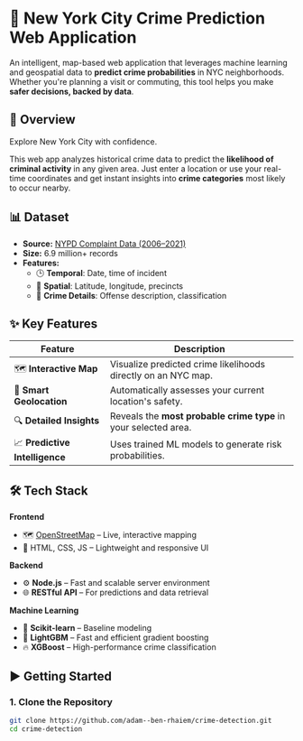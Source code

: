 # 🚨 New York City Crime Prediction Web Application 
An intelligent, map-based web application that leverages machine learning and geospatial data to **predict crime probabilities** in NYC neighborhoods. Whether you're planning a visit or commuting, this tool helps you make **safer decisions, backed by data**.

## 🌆 Overview
Explore New York City with confidence.

This web app analyzes historical crime data to predict the **likelihood of criminal activity** in any given area. Just enter a location  or use your real-time coordinates  and get instant insights into **crime categories** most likely to occur nearby.

## 📊 Dataset  
- **Source:** [NYPD Complaint Data (2006–2021)](https://opendata.cityofnewyork.us/)
- **Size:** 6.9 million+ records
- **Features:**
  - 🕒 **Temporal**: Date, time of incident  
  - 📍 **Spatial**: Latitude, longitude, precincts  
  - 🧾 **Crime Details**: Offense description, classification
    
## ✨ Key Features

| Feature                | Description |
|------------------------|-------------|
| 🗺️ **Interactive Map** | Visualize predicted crime likelihoods directly on an NYC map. |
| 📍 **Smart Geolocation** | Automatically assesses your current location's safety. |
| 🔍 **Detailed Insights** | Reveals the **most probable crime type** in your selected area. |
| 📈 **Predictive Intelligence** | Uses trained ML models to generate risk probabilities. |

## 🛠️ Tech Stack

**Frontend**  
- 🗺️ [OpenStreetMap](https://www.openstreetmap.org/) – Live, interactive mapping  
- 🧪 HTML, CSS, JS – Lightweight and responsive UI

**Backend**  
- ⚙️ **Node.js** – Fast and scalable server environment  
- 🌐 **RESTful API** – For predictions and data retrieval

**Machine Learning**  
- 🧠 **Scikit-learn** – Baseline modeling  
- 🌲 **LightGBM** – Fast and efficient gradient boosting  
- 🔥 **XGBoost** – High-performance crime classification

  
## ▶️ Getting Started

### 1. Clone the Repository
```bash
git clone https://github.com/adam--ben-rhaiem/crime-detection.git
cd crime-detection
